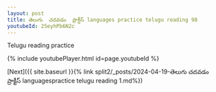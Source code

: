 ```yaml
---
layout: post
title: తెలుగు  చదవడం  ప్రాక్టీస్ languages practice telugu reading 98
youtubeId: 25eyhPb6N2c
---
```

 
 
Telugu reading practice
 
 
 
 
 


{% include youtubePlayer.html id=page.youtubeId %}
 
[Next]({{ site.baseurl }}{% link  split2/_posts/2024-04-19-తెలుగు  చదవడం  ప్రాక్టీస్ languagespractice telugu reading 1.md%})
 
